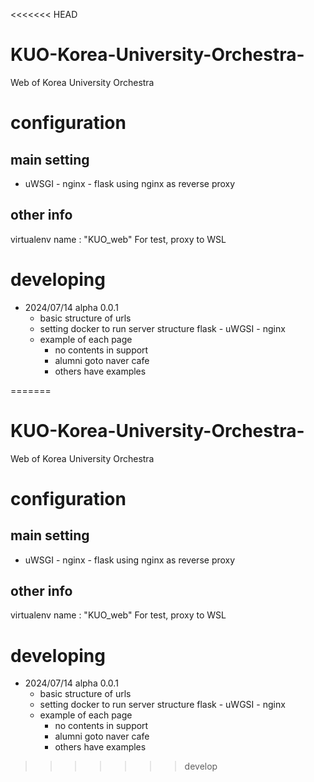 <<<<<<< HEAD
# KUO-Korea-University-Orchestra-
Web of Korea University Orchestra

# configuration
## main setting
+ uWSGI - nginx - flask 
using nginx as reverse proxy

## other info
virtualenv name : "KUO_web"
For test, proxy to WSL

# developing
+ 2024/07/14 alpha 0.0.1
    + basic structure of urls
    + setting docker to run server structure
        flask - uWGSI - nginx 
    + example of each page
        + no contents in support
        + alumni goto naver cafe
        + others have examples


=======
# KUO-Korea-University-Orchestra-
Web of Korea University Orchestra

# configuration
## main setting
+ uWSGI - nginx - flask 
using nginx as reverse proxy

## other info
virtualenv name : "KUO_web"
For test, proxy to WSL

# developing
+ 2024/07/14 alpha 0.0.1
    + basic structure of urls
    + setting docker to run server structure
        flask - uWGSI - nginx 
    + example of each page
        + no contents in support
        + alumni goto naver cafe
        + others have examples


>>>>>>> develop
